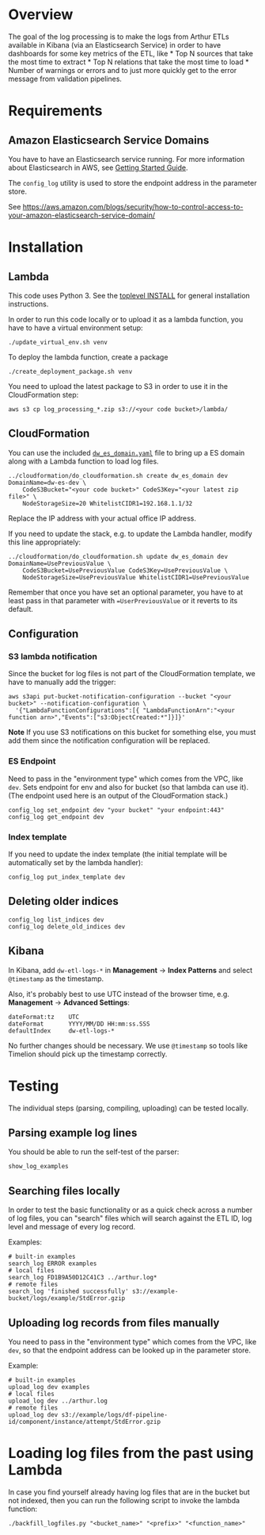 # Overview

The goal of the log processing is to make the logs from Arthur ETLs
available in Kibana (via an Elasticsearch Service) in order to have dashboards
for some key metrics of the ETL, like
    * Top N sources that take the most time to extract
    * Top N relations that take the most time to load
    * Number of warnings or errors
and to just more quickly get to the error message from validation pipelines.

# Requirements

## Amazon Elasticsearch Service Domains

You have to have an Elasticsearch service running.
For more information about Elasticsearch in AWS, see [Getting Started Guide](http://docs.aws.amazon.com/elasticsearch-service/latest/developerguide/es-gsg.html).

The `config_log` utility is used to store the endpoint address in the parameter store.

See https://aws.amazon.com/blogs/security/how-to-control-access-to-your-amazon-elasticsearch-service-domain/

# Installation

## Lambda

This code uses Python 3. See the [toplevel INSTALL](../INSTALL.md) for general installation instructions.

In order to run this code locally or to upload it as a lambda function, you have to have a
virtual environment setup:
```shell
./update_virtual_env.sh venv
```

To deploy the lambda function, create a package
```shell
./create_deployment_package.sh venv
```

You need to upload the latest package to S3 in order to use it in the CloudFormation step:
```shell
aws s3 cp log_processing_*.zip s3://<your code bucket>/lambda/
```

## CloudFormation

You can use the included [`dw_es_domain.yaml`](log_processing/dw_es_domain.yaml) file
to bring up a ES domain along with a Lambda function to load log files.

```shell
../cloudformation/do_cloudformation.sh create dw_es_domain dev DomainName=dw-es-dev \
    CodeS3Bucket="<your code bucket>" CodeS3Key="<your latest zip file>" \
    NodeStorageSize=20 WhitelistCIDR1=192.168.1.1/32
```
Replace the IP address with your actual office IP address.

If you need to update the stack, e.g. to update the Lambda handler, modify this line appropriately:
```shell
../cloudformation/do_cloudformation.sh update dw_es_domain dev DomainName=UsePreviousValue \
    CodeS3Bucket=UsePreviousValue CodeS3Key=UsePreviousValue \
    NodeStorageSize=UsePreviousValue WhitelistCIDR1=UsePreviousValue
```
Remember that once you have set an optional parameter, you have to at least pass in that parameter
with `=UserPreviousValue` or it reverts to its default.

## Configuration

### S3 lambda notification

Since the bucket for log files is not part of the CloudFormation template, we have to manually add the trigger:
```shell
aws s3api put-bucket-notification-configuration --bucket "<your bucket>" --notification-configuration \
  '{"LambdaFunctionConfigurations":[{ "LambdaFunctionArn":"<your function arn>","Events":["s3:ObjectCreated:*"]}]}'
```

**Note** If you use S3 notifications on this bucket for something else, you must add them since the
notification configuration will be replaced.

### ES Endpoint

Need to pass in the "environment type" which comes from the VPC, like `dev`.
Sets endpoint for env and also for bucket (so that lambda can use it).
(The endpoint used here is an output of the CloudFormation stack.)

```shell
config_log set_endpoint dev "your bucket" "your endpoint:443"
config_log get_endpoint dev
```

### Index template

If you need to update the index template (the initial template will be automatically set by the lambda handler):

```shell
config_log put_index_template dev
```

## Deleting older indices

```shell
config_log list_indices dev
config_log delete_old_indices dev
```

## Kibana

In Kibana, add `dw-etl-logs-*` in **Management** -> **Index Patterns** and select `@timestamp` as the timestamp.

Also, it's probably best to use UTC instead of the browser time, e.g. **Management** -> **Advanced Settings**:
```text
dateFormat:tz    UTC
dateFormat       YYYY/MM/DD HH:mm:ss.SSS
defaultIndex     dw-etl-logs-*
```

No further changes should be necessary. We use `@timestamp` so tools like Timelion should pick up the timestamp correctly.

# Testing

The individual steps (parsing, compiling, uploading) can be tested locally.

## Parsing example log lines

You should be able to run the self-test of the parser:
```shell
show_log_examples
```

## Searching files locally

In order to test the basic functionality or as a quick check across a number of log files,
you can "search" files which will search against the ETL ID, log level and message of every log record.

Examples:
```shell
# built-in examples
search_log ERROR examples
# local files
search_log FD1B9A50D12C41C3 ../arthur.log*
# remote files
search_log 'finished successfully' s3://example-bucket/logs/example/StdError.gzip
```

## Uploading log records from files manually

You need to pass in the "environment type" which comes from the VPC, like `dev`,
so that the endpoint address can be looked up in the parameter store.

Example:
```shell
# built-in examples
upload_log dev examples
# local files
upload_log dev ../arthur.log
# remote files
upload_log dev s3://example/logs/df-pipeline-id/component/instance/attempt/StdError.gzip
```

# Loading log files from the past using Lambda

In case you find yourself already having log files that are in the bucket but not indexed,
then you can run the following script to invoke the lambda function:

```shell
./backfill_logfiles.py "<bucket_name>" "<prefix>" "<function_name>"
```
